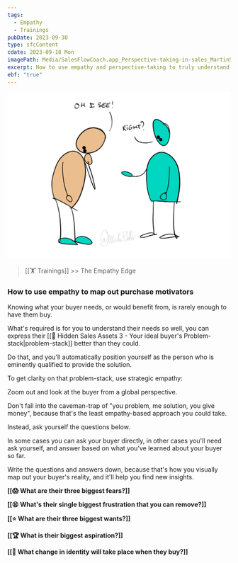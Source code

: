 ```yaml
---
tags:
  - Empathy
  - Trainings
pubDate: 2023-09-30
type: sfcContent
cdate: 2023-09-18 Mon
imagePath: Media/SalesFlowCoach.app_Perspective-taking-in-sales_MartinStellar.png
excerpt: How to use empathy and perspective-taking to truly understand your buyers, and get an edge on your competitors
ebf: "true"
---
```

![](Media/SalesFlowCoach.app_Perspective-taking-in-sales_MartinStellar.png)

> [[🏋️ Trainings]] >> The Empathy Edge


### How to use empathy to map out purchase motivators

Knowing what your buyer needs, or would benefit from, is rarely enough to have them buy.

What's required is for you to understand their needs so well, you can express their [[📄 Hidden Sales Assets 3 - Your ideal buyer's Problem-stack|problem-stack]] better than they could.

Do that, and you'll automatically position yourself as the person who is eminently qualified to provide the solution.

To get clarity on that problem-stack, use strategic empathy:

Zoom out and look at the buyer from a global perspective.

Don't fall into the caveman-trap of "you problem, me solution, you give money", because that's the least empathy-based approach you could take.

Instead, ask yourself the questions below. 

In some cases you can ask your buyer directly, in other cases you'll need ask yourself, and answer based on what you've learned about your buyer so far.

Write the questions and answers down, because that's how you visually map out your buyer's reality, and it'll help you find new insights.

**[[😱 What are their three biggest fears?]]**

**[[😫 What's their single biggest frustration that you can remove?]]**

**[[⭐ What are their three biggest wants?]]**

**[[🏆 What is their biggest aspiration?]]**

**[[👤 What change in identity will take place when they buy?]]**